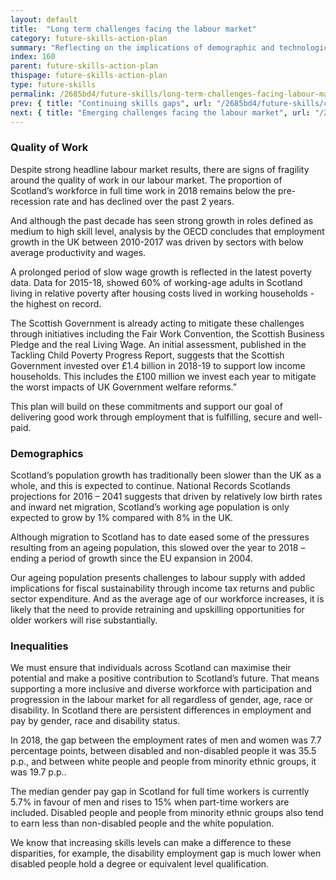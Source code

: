 ```yaml
---
layout: default
title:  "Long term challenges facing the labour market"
category: future-skills-action-plan
summary: "Reflecting on the implications of demographic and technological change."
index: 160
parent: future-skills-action-plan
thispage: future-skills-action-plan
type: future-skills
permalink: /2685bd4/future-skills/long-term-challenges-facing-labour-market/
prev: { title: "Continuing skills gaps", url: "/2685bd4/future-skills/continuing-skills-gaps" }
next: { title: "Emerging challenges facing the labour market", url: "/2685bd4/future-skills/emerging-challenges-facing-labour-market" }
---
```


### Quality of Work

Despite strong headline labour market results, there are signs of fragility around the quality of work in our labour market. The proportion of Scotland’s workforce in full time work in 2018 remains below the pre-recession rate and has declined over the past 2 years.

And although the past decade has seen strong growth in roles defined as medium to high skill level, analysis by the OECD concludes that employment growth in the UK between 2010-2017 was driven by sectors with below average productivity and wages.

A prolonged period of slow wage growth is reflected in the latest poverty data. Data for 2015-18, showed 60% of working-age adults in Scotland living in relative poverty after housing costs lived in working households - the highest on record.

The Scottish Government is already acting to mitigate these challenges through initiatives including the Fair Work Convention, the Scottish Business Pledge and the real Living Wage. An initial assessment, published in the Tackling Child Poverty Progress Report, suggests that the Scottish Government invested over £1.4 billion in 2018-19 to support low income households. This includes the £100 million we invest each year to mitigate the worst impacts of UK Government welfare reforms.”

This plan will build on these commitments and support our goal of delivering good work through employment that is fulfilling, secure and well-paid.

### Demographics

Scotland’s population growth has traditionally been slower than the UK as a whole, and this is expected to continue. National Records Scotlands projections for 2016 – 2041 suggests that driven by relatively low birth rates and inward net migration, Scotland’s working age population is only expected to grow by 1% compared with 8% in the UK.

Although migration to Scotland has to date eased some of the pressures resulting from an ageing population, this slowed over the year to 2018 – ending a period of growth since the EU expansion in 2004.

Our ageing population presents challenges to labour supply with added implications for fiscal sustainability through income tax returns and public sector expenditure. And as the average age of our workforce increases, it is likely that the need to provide retraining and upskilling opportunities for older workers will rise substantially.

### Inequalities

We must ensure that individuals across Scotland can maximise their potential and make a positive contribution to Scotland’s future. That means supporting a more inclusive and diverse workforce with participation and progression in the labour market for all regardless of gender, age, race or disability. In Scotland there are persistent differences in employment and pay by gender, race and disability status.

In 2018, the gap between the employment rates of men and women was 7.7 percentage points, between disabled and non-disabled people it was 35.5 p.p., and between white people and people from minority ethnic groups, it was 19.7 p.p..

The median gender pay gap in Scotland for full time workers is currently 5.7% in favour of men and rises to 15% when part-time workers are included. Disabled people and people from minority ethnic groups also tend to earn less than non-disabled people and the white population.

We know that increasing skills levels can make a difference to these disparities, for example, the disability employment gap is much lower when disabled people hold a degree or equivalent level qualification.

